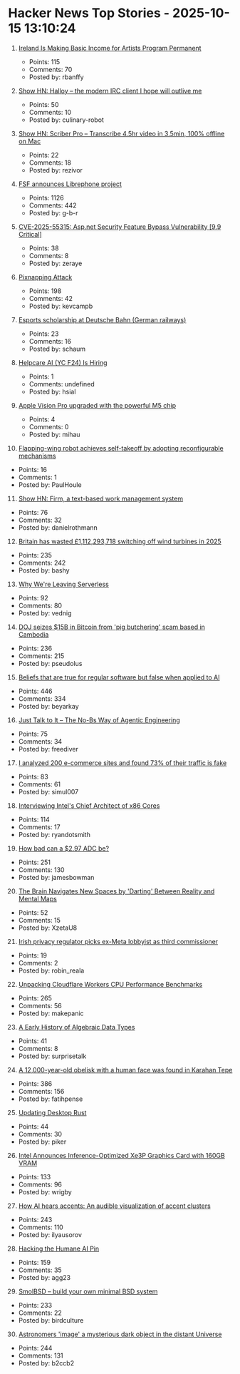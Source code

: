 # Hacker News Top Stories - 2025-10-15 13:10:24

1. [Ireland Is Making Basic Income for Artists Program Permanent](https://www.artnews.com/art-news/news/ireland-basic-income-artists-program-permanent-1234756981/)
   - Points: 115
   - Comments: 70
   - Posted by: rbanffy

2. [Show HN: Halloy – the modern IRC client I hope will outlive me](https://github.com/squidowl/halloy)
   - Points: 50
   - Comments: 10
   - Posted by: culinary-robot

3. [Show HN: Scriber Pro – Transcribe 4.5hr video in 3.5min, 100% offline on Mac](https://scriberpro.cc/hn/)
   - Points: 22
   - Comments: 18
   - Posted by: rezivor

4. [FSF announces Librephone project](https://www.fsf.org/news/librephone-project)
   - Points: 1126
   - Comments: 442
   - Posted by: g-b-r

5. [CVE-2025-55315: Asp.net Security Feature Bypass Vulnerability [9.9 Critical]](https://nvd.nist.gov/vuln/detail/CVE-2025-55315)
   - Points: 38
   - Comments: 8
   - Posted by: zeraye

6. [Pixnapping Attack](https://www.pixnapping.com/)
   - Points: 198
   - Comments: 42
   - Posted by: kevcampb

7. [Esports scholarship at Deutsche Bahn (German railways)](https://db.jobs/de-de/esports-11092734)
   - Points: 23
   - Comments: 16
   - Posted by: schaum

8. [Helpcare AI (YC F24) Is Hiring](undefined)
   - Points: 1
   - Comments: undefined
   - Posted by: hsial

9. [Apple Vision Pro upgraded with the powerful M5 chip](https://www.apple.com/newsroom/2025/10/apple-vision-pro-upgraded-with-the-m5-chip-and-dual-knit-band/)
   - Points: 4
   - Comments: 0
   - Posted by: mihau

10. [Flapping-wing robot achieves self-takeoff by adopting reconfigurable mechanisms](https://www.science.org/doi/10.1126/sciadv.adx0465)
   - Points: 16
   - Comments: 1
   - Posted by: PaulHoule

11. [Show HN: Firm, a text-based work management system](https://github.com/42futures/firm)
   - Points: 76
   - Comments: 32
   - Posted by: danielrothmann

12. [Britain has wasted £1,112,293,718 switching off wind turbines in 2025](https://wastedwind.energy/)
   - Points: 235
   - Comments: 242
   - Posted by: bashy

13. [Why We're Leaving Serverless](https://www.unkey.com/blog/serverless-exit)
   - Points: 92
   - Comments: 80
   - Posted by: vednig

14. [DOJ seizes $15B in Bitcoin from 'pig butchering' scam based in Cambodia](https://www.cnbc.com/2025/10/14/bitcoin-doj-chen-zhi-pig-butchering-scam.html)
   - Points: 236
   - Comments: 215
   - Posted by: pseudolus

15. [Beliefs that are true for regular software but false when applied to AI](https://boydkane.com/essays/boss)
   - Points: 446
   - Comments: 334
   - Posted by: beyarkay

16. [Just Talk to It – The No-Bs Way of Agentic Engineering](https://steipete.me/posts/just-talk-to-it)
   - Points: 75
   - Comments: 34
   - Posted by: freediver

17. [I analyzed 200 e-commerce sites and found 73% of their traffic is fake](https://joindatacops.com/resources/how-73-of-your-e-commerce-visitors-could-be-fake)
   - Points: 83
   - Comments: 61
   - Posted by: simul007

18. [Interviewing Intel's Chief Architect of x86 Cores](https://chipsandcheese.com/p/interviewing-intels-chief-architect)
   - Points: 114
   - Comments: 17
   - Posted by: ryandotsmith

19. [How bad can a $2.97 ADC be?](https://excamera.substack.com/p/how-bad-can-a-297-adc-be)
   - Points: 251
   - Comments: 130
   - Posted by: jamesbowman

20. [The Brain Navigates New Spaces by 'Darting' Between Reality and Mental Maps](https://medicine.yale.edu/news-article/brain-navigates-new-spaces-by-flickering-between-reality-and-old-mental-maps/)
   - Points: 52
   - Comments: 15
   - Posted by: XzetaU8

21. [Irish privacy regulator picks ex-Meta lobbyist as third commissioner](https://www.euractiv.com/news/irish-privacy-regulator-picks-ex-meta-lobbyist-as-third-commissioner/)
   - Points: 19
   - Comments: 2
   - Posted by: robin_reala

22. [Unpacking Cloudflare Workers CPU Performance Benchmarks](https://blog.cloudflare.com/unpacking-cloudflare-workers-cpu-performance-benchmarks/)
   - Points: 265
   - Comments: 56
   - Posted by: makepanic

23. [A Early History of Algebraic Data Types](https://www.hillelwayne.com/post/algdt-history/)
   - Points: 41
   - Comments: 8
   - Posted by: surprisetalk

24. [A 12,000-year-old obelisk with a human face was found in Karahan Tepe](https://www.trthaber.com/foto-galeri/karahantepede-12-bin-yil-oncesine-ait-insan-yuzlu-dikili-tas-bulundu/73912.html)
   - Points: 386
   - Comments: 156
   - Posted by: fatihpense

25. [Updating Desktop Rust](https://tritium.legal/blog/update)
   - Points: 44
   - Comments: 30
   - Posted by: piker

26. [Intel Announces Inference-Optimized Xe3P Graphics Card with 160GB VRAM](https://www.phoronix.com/review/intel-crescent-island)
   - Points: 133
   - Comments: 96
   - Posted by: wrigby

27. [How AI hears accents: An audible visualization of accent clusters](https://accent-explorer.boldvoice.com/)
   - Points: 243
   - Comments: 110
   - Posted by: ilyausorov

28. [Hacking the Humane AI Pin](https://writings.agg.im/posts/hacking_ai_pin/)
   - Points: 159
   - Comments: 35
   - Posted by: agg23

29. [SmolBSD – build your own minimal BSD system](https://smolbsd.org)
   - Points: 233
   - Comments: 22
   - Posted by: birdculture

30. [Astronomers 'image' a mysterious dark object in the distant Universe](https://www.mpg.de/25518363/1007-asph-astronomers-image-a-mysterious-dark-object-in-the-distant-universe-155031-x)
   - Points: 244
   - Comments: 131
   - Posted by: b2ccb2


